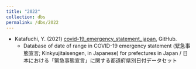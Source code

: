 ```yaml
---
title: "2022"
collection: dbs
permalink: /dbs/2022
---
```

* Katafuchi, Y. (2021) [covid-19_emergency_statement_japan](https://github.com/yuya-katafuchi/covid-19_emergency_statement_japan), GitHub.
  * Database of date of range in COVID-19 emergency statement (緊急事態宣言; Kinkyujitaisengen, in Japanese) for prefectures in Japan / 日本における「緊急事態宣言」に関する都道府県別日付データセット